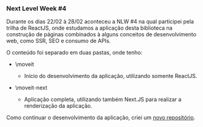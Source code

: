 ### Next Level Week #4

Durante os dias 22/02 à 28/02 aconteceu a NLW #4 na qual participei pela trilha de ReactJS, onde estudamos a aplicação desta biblioteca na construção de páginas combinados à alguns conceitos de desenvolvimento web, como SSR, SEO e consumo de APIs.

O conteúdo foi separado em duas pastas, onde tenho:

* \moveit
  * Início do desenvolvimento da aplicação, utilizando somente ReactJS.


* \moveit-next
  *  Aplicação completa, utilizando também Next.JS para realizar a renderização da aplicação.


Como continuar o desenvolvimento da aplicação, criei um [novo repositório](https://github.com/Vini3Brito/moveit-nlw4-prod).
